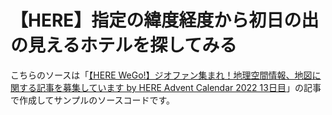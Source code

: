 # 【HERE】指定の緯度経度から初日の出の見えるホテルを探してみる
こちらのソースは「[【HERE WeGo!】ジオファン集まれ！地理空間情報、地図に関する記事を募集しています by HERE Advent Calendar 2022 13日目](https://qiita.com/blue_islands/items/785afa6a6de914c01afc)」の記事で作成してサンプルのソースコードです。
